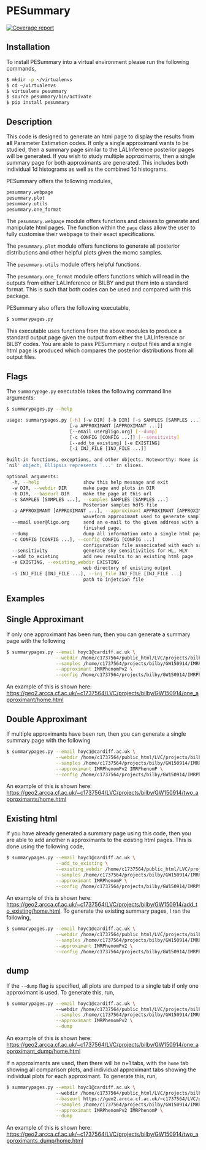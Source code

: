 # PESummary

[![Coverage report](https://geo2.arcca.cf.ac.uk/~c1737564/LVC/projects/pesummary/coverage_badge.svg)](https://geo2.arcca.cf.ac.uk/~c1737564/LVC/projects/pesummary/htmlcov/index.html)

Installation
------------

To install PESummary into a virtual environment please run the following commands,

```bash
$ mkdir -p ~/virtualenvs
$ cd ~/virtualenvs
$ virtualenv pesummary
$ source pesummary/bin/activate
$ pip install pesummary
```

Description
-----------

This code is designed to generate an html page to display the results from **all** Parameter Estimation codes. If only a single approximant wants to be studied, then a summary page similar to the LALInference posterior pages will be generated. If you wish to study multiple approximants, then a single summary page for both approximants are generated. This includes both individual 1d histograms as well as the combined 1d histograms.

PESummary offers the following modules,

```python
pesummary.webpage
pesummary.plot
pesummary.utils
pesummary.one_format
```

The `pesummary.webpage` module offers functions and classes to generate and manipulate html pages. The function within the `page` class  allow the user to fully customise their webpage to their exact specifications. 

The `pesummary.plot` module offers functions to generate all posterior distributions and other helpful plots given the mcmc samples.

The `pesummary.utils` module offers helpful functions.

The `pesummary.one_format` module offers functions which will read in the outputs from either LALInference or BILBY and put them into a standard format. This is such that both codes can be used and compared with this package.

PESummary also offers the following executable,

```bash
$ summarypages.py
```

This executable uses functions from the above modules to produce a standard output page given the output from either the LALInference or BILBY codes. You are able to pass PESummary `n` output files and a single html page is produced which compares the posterior distributions from all output files.

Flags
-------------

The `summarypage.py` executable takes the following command line arguments:

```bash
$ summarypages.py --help

usage: summarypages.py [-h] [-w DIR] [-b DIR] [-s SAMPLES [SAMPLES ...]]
                       [-a APPROXIMANT [APPROXIMANT ...]]
                       [--email user@ligo.org] [--dump]
                       [-c CONFIG [CONFIG ...]] [--sensitivity]
                       [--add_to_existing] [-e EXISTING]
                       [-i INJ_FILE [INJ_FILE ...]]

Built-in functions, exceptions, and other objects. Noteworthy: None is the
`nil' object; Ellipsis represents `...' in slices.

optional arguments:
  -h, --help                show this help message and exit
  -w DIR, --webdir DIR      make page and plots in DIR
  -b DIR, --baseurl DIR     make the page at this url
  -s SAMPLES [SAMPLES ...], --samples SAMPLES [SAMPLES ...]
                            Posterior samples hdf5 file
  -a APPROXIMANT [APPROXIMANT ...], --approximant APPROXIMANT [APPROXIMANT ...]
                            waveform approximant used to generate samples
  --email user@ligo.org     send an e-mail to the given address with a link to the
                            finished page.
  --dump                    dump all information onto a single html page
  -c CONFIG [CONFIG ...], --config CONFIG [CONFIG ...]
                            configuration file associcated with each samples file.
  --sensitivity             generate sky sensitivities for HL, HLV
  --add_to_existing         add new results to an existing html page
  -e EXISTING, --existing_webdir EXISTING
                            web directory of existing output
  -i INJ_FILE [INJ_FILE ...], --inj_file INJ_FILE [INJ_FILE ...]
                            path to injetcion file
```

Examples
-------------

Single Approximant
-------------

If only one approximant has been run, then you can generate a summary page with the following

```bash
$ summarypages.py --email hoyc1@cardiff.ac.uk \
                  --webdir /home/c1737564/public_html/LVC/projects/bilby/GW150914/one_approximant \
                  --samples /home/c1737564/projects/bilby/GW150914/IMRPhenomPv2/outdir/GW150914_result.h5 \
                  --approximant IMRPhenomPv2 \
                  --config /home/c1737564/projects/bilby/GW150914/IMRPhenomPv2/config.ini
```

An example of this is shown here: https://geo2.arcca.cf.ac.uk/~c1737564/LVC/projects/bilby/GW150914/one_approximant/home.html

Double Approximant
-------------

If multiple approximants have been run, then you can generate a single summary page with the following

```bash
$ summarypages.py --email hoyc1@cardiff.ac.uk \
                  --webdir /home/c1737564/public_html/LVC/projects/bilby/GW150914/two_approximants \
                  --samples /home/c1737564/projects/bilby/GW150914/IMRPhenomPv2/outdir/GW150914_result.h5 /home/c1737564/projects/bilby/GW150914/IMRPhenomP/outdir/GW150914_result.h5 \
                  --approximant IMRPhenomPv2 IMRPhenomP \
                  --config /home/c1737564/projects/bilby/GW150914/IMRPhenomPv2/config.ini /home/c1737564/projects/bilby/GW150914/IMRPhenomP/config.ini
```

An example of this is shown here: https://geo2.arcca.cf.ac.uk/~c1737564/LVC/projects/bilby/GW150914/two_approximants/home.html

Existing html
-------------

If you have already generated a summary page using this code, then you are able to add another n approximants to the existing html pages. This is done using the following code,

```bash
$ summarypages.py --email hoyc1@cardiff.ac.uk \
                  --add_to_existing \
                  --existing_webdir /home/c1737564/public_html/LVC/projects/bilby/GW150914/add_to_existing \
                  --samples /home/c1737564/projects/bilby/GW150914/IMRPhenomP/outdir/GW150914_result.h5 \
                  --approximant IMRPhenomP \
                  --config /home/c1737564/projects/bilby/GW150914/IMRPhenomP/config.ini
```

An example of this is shown here: https://geo2.arcca.cf.ac.uk/~c1737564/LVC/projects/bilby/GW150914/add_to_existing/home.html. To generate the existing summary pages, I ran the following,

```bash
$ summarypages.py --email hoyc1@cardiff.ac.uk \
                  --webdir /home/c1737564/public_html/LVC/projects/bilby/GW150914/add_to_existing \
                  --samples /home/c1737564/projects/bilby/GW150914/IMRPhenomPv2/outdir/GW150914_result.h5 \
                  --approximant IMRPhenomPv2 \
                  --config /home/c1737564/projects/bilby/GW150914/IMRPhenomPv2/config.ini
```

dump
-------------

If the `--dump` flag is specified, all plots are dumped to a single tab if only one approximant is used. To generate this, run,

```bash
$ summarypages.py --email hoyc1@cardiff.ac.uk \                                  
                  --webdir /home/c1737564/public_html/LVC/projects/bilby/GW150914/one_approximant \
                  --samples /home/c1737564/projects/bilby/GW150914/IMRPhenomPv2/outdir/GW150914_result.h5 \
                  --approximant IMRPhenomPv2 \
                  --dump
```

An example of this is shown here: https://geo2.arcca.cf.ac.uk/~c1737564/LVC/projects/bilby/GW150914/one_approximant_dump/home.html

If n approximants are used, then there will be n+1 tabs, with the `home` tab showing all comparison plots, and individual approximant tabs showing the individual plots for each approximant. To generate this, run,

```bash
$ summarypages.py --email hoyc1@cardiff.ac.uk \                                  
                  --webdir /home/c1737564/public_html/LVC/projects/bilby/GW150914/two_approximants \
                  --baseurl https://geo2.arcca.cf.ac.uk/~c1737564/LVC/projects/bilby/GW150914/two_approximants \
                  --samples /home/c1737564/projects/bilby/GW150914/IMRPhenomPv2/outdir/GW150914_result.h5 /home/c1737564/projects/bilby/GW150914/IMRPhenomP/outdir/GW150914_result.h5 \
                  --approximant IMRPhenomPv2 IMRPhenomP \
                  --dump
```

An example of this is shown here: https://geo2.arcca.cf.ac.uk/~c1737564/LVC/projects/bilby/GW150914/two_approximants_dump/home.html

